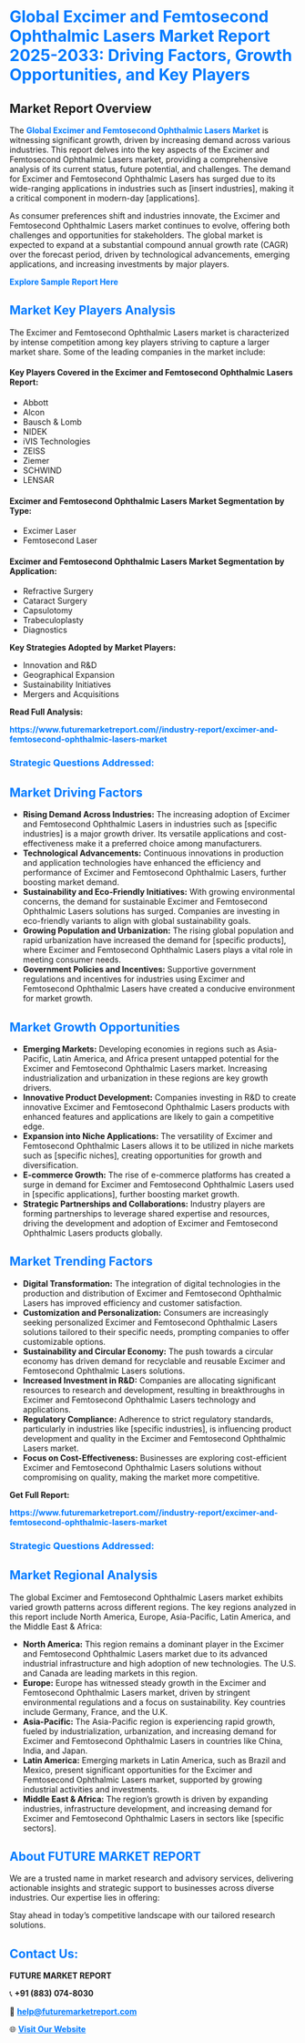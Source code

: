 <h1 style="color: #007BFF;">Global Excimer and Femtosecond Ophthalmic Lasers Market Report 2025-2033: Driving Factors, Growth Opportunities, and Key Players</h1>

<section id="overview">
<h2>Market Report Overview</h2>
<p>The <a href="https://www.futuremarketreport.com//industry-report/excimer-and-femtosecond-ophthalmic-lasers-market" style="color: #007BFF; text-decoration: none;"><strong>Global Excimer and Femtosecond Ophthalmic Lasers Market</strong></a> is witnessing significant growth, driven by increasing demand across various industries. This report delves into the key aspects of the Excimer and Femtosecond Ophthalmic Lasers market, providing a comprehensive analysis of its current status, future potential, and challenges. The demand for Excimer and Femtosecond Ophthalmic Lasers has surged due to its wide-ranging applications in industries such as [insert industries], making it a critical component in modern-day [applications].</p>
<p>As consumer preferences shift and industries innovate, the Excimer and Femtosecond Ophthalmic Lasers market continues to evolve, offering both challenges and opportunities for stakeholders. The global market is expected to expand at a substantial compound annual growth rate (CAGR) over the forecast period, driven by technological advancements, emerging applications, and increasing investments by major players.</p>
</section>

<section id="overview">
<p><a href="https://www.futuremarketreport.com//request-sample/reportId=54357" style="color: #007BFF; text-decoration: none;"><strong>Explore Sample Report Here</strong></a></p>
</section>

<section id="key-players">
<h2 style="color: #007BFF;">Market Key Players Analysis</h2>
<p>The Excimer and Femtosecond Ophthalmic Lasers market is characterized by intense competition among key players striving to capture a larger market share. Some of the leading companies in the market include:</p>
<h4>Key Players Covered in the Excimer and Femtosecond Ophthalmic Lasers Report:</h4>
<ul><li>Abbott</li><li>Alcon</li><li>Bausch &amp; Lomb</li><li>NIDEK</li><li>iVIS Technologies</li><li>ZEISS</li><li>Ziemer</li><li>SCHWIND</li><li>LENSAR</li></ul>
<h4>Excimer and Femtosecond Ophthalmic Lasers Market Segmentation by Type:</h4>
<ul><li>Excimer Laser</li><li>Femtosecond Laser</li></ul>

<h4>Excimer and Femtosecond Ophthalmic Lasers Market Segmentation by Application:</h4>
<ul><li>Refractive Surgery</li><li>Cataract Surgery</li><li>Capsulotomy</li><li>Trabeculoplasty</li><li>Diagnostics</li></ul>
<p><strong>Key Strategies Adopted by Market Players:</strong></p>
<ul>
<li>Innovation and R&D</li>
<li>Geographical Expansion</li>
<li>Sustainability Initiatives</li>
<li>Mergers and Acquisitions</li>
</ul>
</section>

<section>
<p><strong>Read Full Analysis: </strong></p><a href="https://www.futuremarketreport.com//industry-report/excimer-and-femtosecond-ophthalmic-lasers-market" style="color: #007BFF; text-decoration: none;"><strong>https://www.futuremarketreport.com//industry-report/excimer-and-femtosecond-ophthalmic-lasers-market</strong></a>
<h3 style="color: #007BFF;">Strategic Questions Addressed:</h3>
</section>

<section id="driving-factors">
<h2 style="color: #007BFF;">Market Driving Factors</h2>
<ul>
<li><strong>Rising Demand Across Industries:</strong> The increasing adoption of Excimer and Femtosecond Ophthalmic Lasers in industries such as [specific industries] is a major growth driver. Its versatile applications and cost-effectiveness make it a preferred choice among manufacturers.</li>
<li><strong>Technological Advancements:</strong> Continuous innovations in production and application technologies have enhanced the efficiency and performance of Excimer and Femtosecond Ophthalmic Lasers, further boosting market demand.</li>
<li><strong>Sustainability and Eco-Friendly Initiatives:</strong> With growing environmental concerns, the demand for sustainable Excimer and Femtosecond Ophthalmic Lasers solutions has surged. Companies are investing in eco-friendly variants to align with global sustainability goals.</li>
<li><strong>Growing Population and Urbanization:</strong> The rising global population and rapid urbanization have increased the demand for [specific products], where Excimer and Femtosecond Ophthalmic Lasers plays a vital role in meeting consumer needs.</li>
<li><strong>Government Policies and Incentives:</strong> Supportive government regulations and incentives for industries using Excimer and Femtosecond Ophthalmic Lasers have created a conducive environment for market growth.</li>
</ul>
</section>

<section id="growth-opportunities">
<h2 style="color: #007BFF;">Market Growth Opportunities</h2>
<ul>
<li><strong>Emerging Markets:</strong> Developing economies in regions such as Asia-Pacific, Latin America, and Africa present untapped potential for the Excimer and Femtosecond Ophthalmic Lasers market. Increasing industrialization and urbanization in these regions are key growth drivers.</li>
<li><strong>Innovative Product Development:</strong> Companies investing in R&D to create innovative Excimer and Femtosecond Ophthalmic Lasers products with enhanced features and applications are likely to gain a competitive edge.</li>
<li><strong>Expansion into Niche Applications:</strong> The versatility of Excimer and Femtosecond Ophthalmic Lasers allows it to be utilized in niche markets such as [specific niches], creating opportunities for growth and diversification.</li>
<li><strong>E-commerce Growth:</strong> The rise of e-commerce platforms has created a surge in demand for Excimer and Femtosecond Ophthalmic Lasers used in [specific applications], further boosting market growth.</li>
<li><strong>Strategic Partnerships and Collaborations:</strong> Industry players are forming partnerships to leverage shared expertise and resources, driving the development and adoption of Excimer and Femtosecond Ophthalmic Lasers products globally.</li>
</ul>
</section>

<section id="trending-factors">
<h2 style="color: #007BFF;">Market Trending Factors</h2>
<ul>
<li><strong>Digital Transformation:</strong> The integration of digital technologies in the production and distribution of Excimer and Femtosecond Ophthalmic Lasers has improved efficiency and customer satisfaction.</li>
<li><strong>Customization and Personalization:</strong> Consumers are increasingly seeking personalized Excimer and Femtosecond Ophthalmic Lasers solutions tailored to their specific needs, prompting companies to offer customizable options.</li>
<li><strong>Sustainability and Circular Economy:</strong> The push towards a circular economy has driven demand for recyclable and reusable Excimer and Femtosecond Ophthalmic Lasers solutions.</li>
<li><strong>Increased Investment in R&D:</strong> Companies are allocating significant resources to research and development, resulting in breakthroughs in Excimer and Femtosecond Ophthalmic Lasers technology and applications.</li>
<li><strong>Regulatory Compliance:</strong> Adherence to strict regulatory standards, particularly in industries like [specific industries], is influencing product development and quality in the Excimer and Femtosecond Ophthalmic Lasers market.</li>
<li><strong>Focus on Cost-Effectiveness:</strong> Businesses are exploring cost-efficient Excimer and Femtosecond Ophthalmic Lasers solutions without compromising on quality, making the market more competitive.</li>
</ul>
</section>

<section>
<p><strong>Get Full Report: </strong></p><a href="https://www.futuremarketreport.com//industry-report/excimer-and-femtosecond-ophthalmic-lasers-market" style="color: #007BFF; text-decoration: none;"><strong>https://www.futuremarketreport.com//industry-report/excimer-and-femtosecond-ophthalmic-lasers-market</strong></a>
<h3 style="color: #007BFF;">Strategic Questions Addressed:</h3>
</section>


<section id="regional-analysis">
<h2 style="color: #007BFF;">Market Regional Analysis</h2>
<p>The global Excimer and Femtosecond Ophthalmic Lasers market exhibits varied growth patterns across different regions. The key regions analyzed in this report include North America, Europe, Asia-Pacific, Latin America, and the Middle East & Africa:</p>
<ul>
<li><strong>North America:</strong> This region remains a dominant player in the Excimer and Femtosecond Ophthalmic Lasers market due to its advanced industrial infrastructure and high adoption of new technologies. The U.S. and Canada are leading markets in this region.</li>
<li><strong>Europe:</strong> Europe has witnessed steady growth in the Excimer and Femtosecond Ophthalmic Lasers market, driven by stringent environmental regulations and a focus on sustainability. Key countries include Germany, France, and the U.K.</li>
<li><strong>Asia-Pacific:</strong> The Asia-Pacific region is experiencing rapid growth, fueled by industrialization, urbanization, and increasing demand for Excimer and Femtosecond Ophthalmic Lasers in countries like China, India, and Japan.</li>
<li><strong>Latin America:</strong> Emerging markets in Latin America, such as Brazil and Mexico, present significant opportunities for the Excimer and Femtosecond Ophthalmic Lasers market, supported by growing industrial activities and investments.</li>
<li><strong>Middle East & Africa:</strong> The region’s growth is driven by expanding industries, infrastructure development, and increasing demand for Excimer and Femtosecond Ophthalmic Lasers in sectors like [specific sectors].</li>
</ul>
</section>

<footer>
<h2 style="color: #007BFF;">About FUTURE MARKET REPORT</h2>
<p>We are a trusted name in market research and advisory services, delivering actionable insights and strategic support to businesses across diverse industries. Our expertise lies in offering:</p>

<p>Stay ahead in today’s competitive landscape with our tailored research solutions.</p>

<h2 style="color: #007BFF;">Contact Us:</h2>
<p><strong>FUTURE MARKET REPORT</strong></p>
<p>📞 <strong>+91 (883) 074-8030</strong></p>
<p>📧 <strong><a href="mailto:help@futuremarketreport.com" style="color: #007BFF;">help@futuremarketreport.com</a></strong></p>
<p>🌐 <strong><a href="https://www.futuremarketreport.com/" style="color: #007BFF;">Visit Our Website</a></strong></p>
</footer>